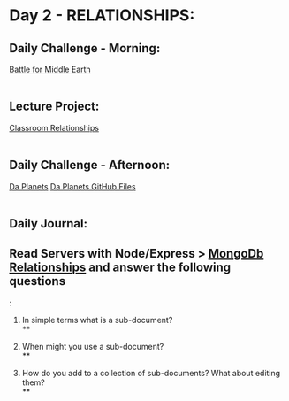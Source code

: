 # Day 2 - RELATIONSHIPS:

## Daily Challenge - Morning:
[Battle for Middle Earth](https://github.com/IDMiller2020/week5-day3-morning-challenge)
<br> <br>
## Lecture Project:
[Classroom Relationships](https://github.com/IDMiller2020/spring21-classroom-relationships) <br><br>

## Daily Challenge - Afternoon:
[Da Planets]()
[Da Planets GitHub Files](https://github.com/IDMiller2020/da-planets)
<br> <br>

## Daily Journal:
## Read Servers with Node/Express > [MongoDb Relationships](https://codeworksacademy.com/fs-student-guide/resources/wk5/02-Relationships/) and answer the following questions
:
1. In simple terms what is a sub-document? <br>
** <br>

2. When might you use a sub-document? <br>
** <br>

3. How do you add to a collection of sub-documents? What about editing them? <br>
** <br>
